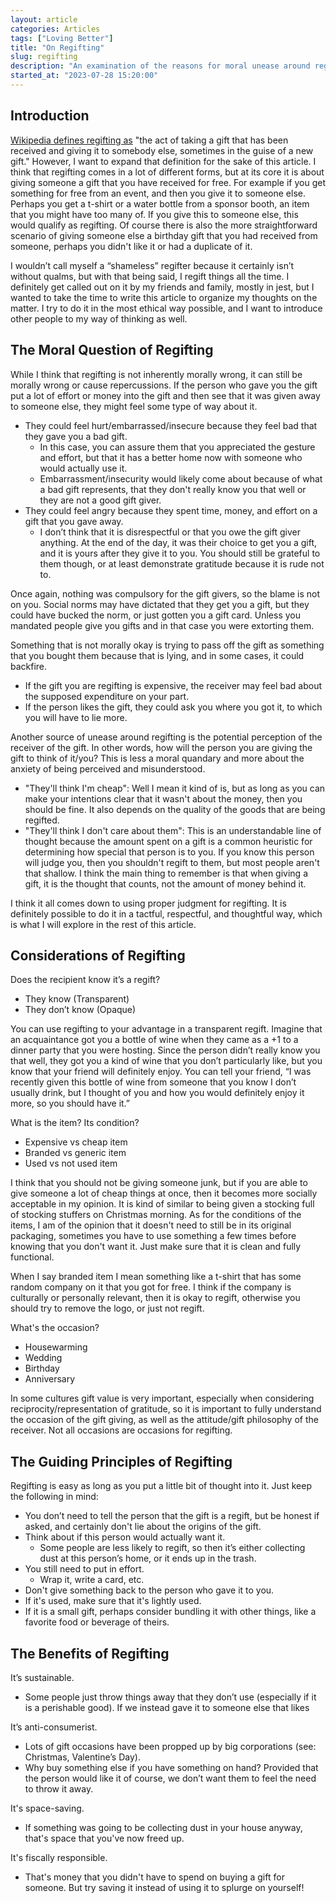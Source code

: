 ```yaml
---
layout: article
categories: Articles
tags: ["Loving Better"]
title: "On Regifting"
slug: regifting
description: "An examination of the reasons for moral unease around regifting and how to do properly in order to be more sustainable and anti-consumerist."
started_at: "2023-07-28 15:20:00"
---
```


## Introduction

[Wikipedia defines regifting as](https://en.wikipedia.org/wiki/Regift) "the act of taking a gift that has been received and giving it to somebody else, sometimes in the guise of a new gift." However, I want to expand that definition for the sake of this article. I think that regifting comes in a lot of different forms, but at its core it is about giving someone a gift that you have received for free. For example if you get something for free from an event, and then you give it to someone else. Perhaps you get a t-shirt or a water bottle from a sponsor booth, an item that you might have too many of. If you give this to someone else, this would qualify as regifting. Of course there is also the more straightforward scenario of giving someone else a birthday gift that you had received from someone, perhaps you didn't like it or had a duplicate of it.

I wouldn’t call myself a “shameless” regifter because it certainly isn’t without qualms, but with that being said, I regift things all the time. I definitely get called out on it by my friends and family, mostly in jest, but I wanted to take the time to write this article to organize my thoughts on the matter. I try to do it in the most ethical way possible, and I want to introduce other people to my way of thinking as well.

## The Moral Question of Regifting

While I think that regifting is not inherently morally wrong, it can still be morally wrong or cause repercussions. If the person who gave you the gift put a lot of effort or money into the gift and then see that it was given away to someone else, they might feel some type of way about it.
* They could feel hurt/embarrassed/insecure because they feel bad that they gave you a bad gift.
    * In this case, you can assure them that you appreciated the gesture and effort, but that it has a better home now with someone who would actually use it.
    * Embarrassment/insecurity would likely come about because of what a bad gift represents, that they don't really know you that well or they are not a good gift giver.
* They could feel angry because they spent time, money, and effort on a gift that you gave away.
    * I don’t think that it is disrespectful or that you owe the gift giver anything. At the end of the day, it was their choice to get you a gift, and it is yours after they give it to you. You should still be grateful to them though, or at least demonstrate gratitude because it is rude not to.

Once again, nothing was compulsory for the gift givers, so the blame is not on you. Social norms may have dictated that they get you a gift, but they could have bucked the norm, or just gotten you a gift card. Unless you mandated people give you gifts and in that case you were extorting them.

Something that is not morally okay is trying to pass off the gift as something that you bought them because that is lying, and in some cases, it could backfire. 
* If the gift you are regifting is expensive, the receiver may feel bad about the supposed expenditure on your part.
* If the person likes the gift, they could ask you where you got it, to which you will have to lie more.

Another source of unease around regifting is the potential perception of the receiver of the gift. In other words, how will the person you are giving the gift to think of it/you? This is less a moral quandary and more about the anxiety of being perceived and misunderstood. 
* "They'll think I'm cheap": Well I mean it kind of is, but as long as you can make your intentions clear that it wasn't about the money, then you should be fine. It also depends on the quality of the goods that are being regifted.
* "They'll think I don't care about them": This is an understandable line of thought because the amount spent on a gift is a common heuristic for determining how special that person is to you. If you know this person will judge you, then you shouldn't regift to them, but most people aren't that shallow. I think the main thing to remember is that when giving a gift, it is the thought that counts, not the amount of money behind it.

I think it all comes down to using proper judgment for regifting. It is definitely possible to do it in a tactful, respectful, and thoughtful way, which is what I will explore in the rest of this article.

## Considerations of Regifting

Does the recipient know it’s a regift? 
* They know (Transparent)
* They don’t know (Opaque)

You can use regifting to your advantage in a transparent regift. Imagine that an acquaintance got you a bottle of wine when they came as a +1 to a dinner party that you were hosting. Since the person didn’t really know you that well, they got you a kind of wine that you don’t particularly like, but you know that your friend will definitely enjoy. You can tell your friend, “I was recently given this bottle of wine from someone that you know I don’t usually drink, but I thought of you and how you would definitely enjoy it more, so you should have it.”

What is the item? Its condition?
* Expensive vs cheap item
* Branded vs generic item
* Used vs not used item

I think that you should not be giving someone junk, but if you are able to give someone a lot of cheap things at once, then it becomes more socially acceptable in my opinion. It is kind of similar to being given a stocking full of stocking stuffers on Christmas morning. As for the conditions of the items, I am of the opinion that it doesn't need to still be in its original packaging, sometimes you have to use something a few times before knowing that you don't want it. Just make sure that it is clean and fully functional.

When I say branded item I mean something like a t-shirt that has some random company on it that you got for free. I think if the company is culturally or personally relevant, then it is okay to regift, otherwise you should try to remove the logo, or just not regift.

What's the occasion?
* Housewarming
* Wedding
* Birthday
* Anniversary

In some cultures gift value is very important, especially when considering reciprocity/representation of gratitude, so it is important to fully understand the occasion of the gift giving, as well as the attitude/gift philosophy of the receiver. Not all occasions are occasions for regifting.

## The Guiding Principles of Regifting

Regifting is easy as long as you put a little bit of thought into it. Just keep the following in mind:

* You don’t need to tell the person that the gift is a regift, but be honest if asked, and certainly don't lie about the origins of the gift.
* Think about if this person would actually want it.
    * Some people are less likely to regift, so then it’s either collecting dust at this person’s home, or it ends up in the trash.
* You still need to put in effort.
    * Wrap it, write a card, etc.
* Don't give something back to the person who gave it to you.
* If it's used, make sure that it's lightly used.
* If it is a small gift, perhaps consider bundling it with other things, like a favorite food or beverage of theirs.

## The Benefits of Regifting

It’s sustainable.
* Some people just throw things away that they don’t use (especially if it is a perishable good). If we instead gave it to someone else that likes

It’s anti-consumerist.
* Lots of gift occasions have been propped up by big corporations (see: Christmas, Valentine’s Day).
* Why buy something else if you have something on hand? Provided that the person would like it of course, we don’t want them to feel the need to throw it away.

It's space-saving.
* If something was going to be collecting dust in your house anyway, that's space that you've now freed up.

It's fiscally responsible.
* That's money that you didn't have to spend on buying a gift for someone. But try saving it instead of using it to splurge on yourself!